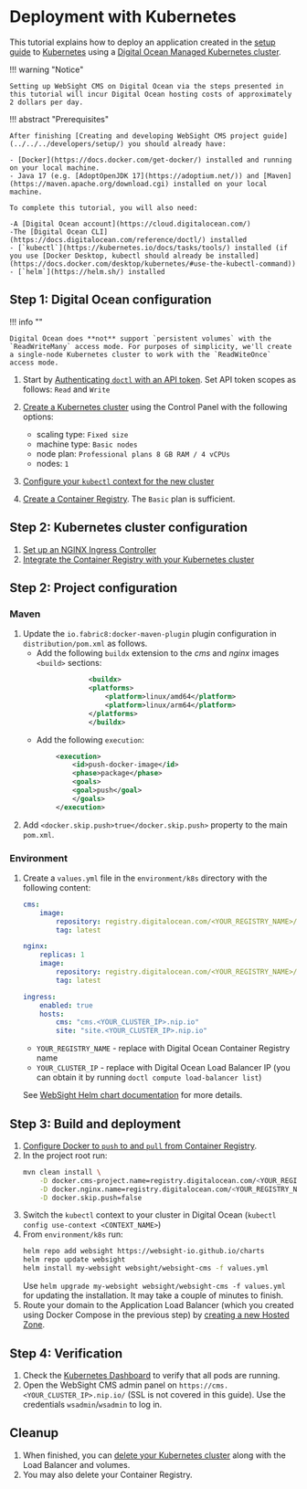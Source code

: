 #  Deployment with Kubernetes
This tutorial explains how to deploy an application created in the [setup guide](../../../developers/setup/) to [Kubernetes](https://kubernetes.io/) using a [Digital Ocean Managed Kubernetes cluster](https://www.digitalocean.com/products/kubernetes).

!!! warning "Notice"

    Setting up WebSight CMS on Digital Ocean via the steps presented in this tutorial will incur Digital Ocean hosting costs of approximately 2 dollars per day.


!!! abstract "Prerequisites"

    After finishing [Creating and developing WebSight CMS project guide](../../../developers/setup/) you should already have:
    
    - [Docker](https://docs.docker.com/get-docker/) installed and running on your local machine.
    - Java 17 (e.g. [AdoptOpenJDK 17](https://adoptium.net/)) and [Maven](https://maven.apache.org/download.cgi) installed on your local machine.
    
    To complete this tutorial, you will also need:

    -A [Digital Ocean account](https://cloud.digitalocean.com/)
    -The [Digital Ocean CLI](https://docs.digitalocean.com/reference/doctl/) installed
    - [`kubectl`](https://kubernetes.io/docs/tasks/tools/) installed (if you use [Docker Desktop, kubectl should already be installed](https://docs.docker.com/desktop/kubernetes/#use-the-kubectl-command))
    - [`helm`](https://helm.sh/) installed

## Step 1: Digital Ocean configuration

!!! info ""

    Digital Ocean does **not** support `persistent volumes` with the `ReadWriteMany` access mode. For purposes of simplicity, we'll create a single-node Kubernetes cluster to work with the `ReadWiteOnce` access mode.

1. Start by [Authenticating `doctl` with an API token](https://docs.digitalocean.com/reference/doctl/how-to/install/). Set API token scopes as follows: `Read` and `Write`
2. [Create a Kubernetes cluster](https://docs.digitalocean.com/products/kubernetes/how-to/create-clusters/) using the Control Panel with the following options:
    - scaling type: `Fixed size`
    - machine type: `Basic nodes`
    - node plan: `Professional plans 8 GB RAM / 4 vCPUs`
    - nodes: `1`



3. [Configure your `kubectl` context for the new cluster](https://docs.digitalocean.com/products/kubernetes/how-to/connect-to-cluster/#doctl)
4. [Create a Container Registry](https://docs.digitalocean.com/products/container-registry/quickstart/). The `Basic` plan is sufficient.


## Step 2: Kubernetes cluster configuration

1. [Set up an NGINX Ingress Controller](https://kubernetes.github.io/ingress-nginx/deploy/#digital-ocean)
2. [Integrate the Container Registry with your Kubernetes cluster](https://docs.digitalocean.com/products/container-registry/how-to/use-registry-docker-kubernetes/#kubernetes-integration)

## Step 2: Project configuration

### Maven

1. Update the `io.fabric8:docker-maven-plugin` plugin configuration in `distribution/pom.xml` as follows. 
    - Add the following `buildx` extension to the _cms_ and _nginx_ images `<build>` sections:
    ```xml
                    <buildx>
                    <platforms>
                        <platform>linux/amd64</platform>
                        <platform>linux/arm64</platform>
                    </platforms>
                    </buildx>
    ```
    - Add the following `execution`:
    ```xml
            <execution>
                <id>push-docker-image</id>
                <phase>package</phase>
                <goals>
                <goal>push</goal>
                </goals>
            </execution>
    ```
2. Add `<docker.skip.push>true</docker.skip.push>` property to the main `pom.xml`.

### Environment

1. Create a `values.yml` file in the `environment/k8s` directory with the following content:

    ```yaml
    cms:
        image: 
            repository: registry.digitalocean.com/<YOUR_REGISTRY_NAME>/cms
            tag: latest

    nginx:
        replicas: 1
        image: 
            repository: registry.digitalocean.com/<YOUR_REGISTRY_NAME>/nginx
            tag: latest

    ingress:
        enabled: true
        hosts:
            cms: "cms.<YOUR_CLUSTER_IP>.nip.io"
            site: "site.<YOUR_CLUSTER_IP>.nip.io"
    ```
    - `YOUR_REGISTRY_NAME` - replace with Digital Ocean Container Registry name
    - `YOUR_CLUSTER_IP` - replace with Digital Ocean Load Balancer IP (you can obtain it by running `doctl compute load-balancer list`)

    See [WebSight Helm chart documentation](https://github.com/websight-io/charts#parameters) for more details.

## Step 3: Build and deployment

1. [Configure Docker to `push` to and `pull` from Container Registry](https://docs.digitalocean.com/products/container-registry/how-to/use-registry-docker-kubernetes/#docker-integration).
2. In the project root run:
    ```bash
    mvn clean install \
        -D docker.cms-project.name=registry.digitalocean.com/<YOUR_REGISTRY_NAME>/cms \
        -D docker.nginx.name=registry.digitalocean.com/<YOUR_REGISTRY_NAME>/nginx \
        -D docker.skip.push=false
    ```
3. Switch the `kubectl` context to your cluster in Digital Ocean (`kubectl config use-context <CONTEXT_NAME>`)
3. From `environment/k8s` run:
    ```bash
    helm repo add websight https://websight-io.github.io/charts
    helm repo update websight
    helm install my-websight websight/websight-cms -f values.yml
    ```
    Use `helm upgrade my-websight websight/websight-cms -f values.yml` for updating the installation.
    It may take a couple of minutes to finish.
5. Route your domain to the Application Load Balancer (which you created using Docker Compose in the previous step) by [creating a new Hosted Zone](https://docs.aws.amazon.com/Route53/latest/DeveloperGuide/routing-to-elb-load-balancer.html).

## Step 4: Verification

1. Check the [Kubernetes Dashboard](https://cloud.digitalocean.com/kubernetes/clusters) to verify that all pods are running.
2. Open the WebSight CMS admin panel on `https://cms.<YOUR_CLUSTER_IP>.nip.io/` (SSL is not covered in this guide). Use the credentials `wsadmin`/`wsadmin` to log in.

## Cleanup

1. When finished, you can [delete your Kubernetes cluster](https://docs.digitalocean.com/products/kubernetes/how-to/destroy-clusters/) along with the Load Balancer and volumes.
2. You may also delete your Container Registry.
